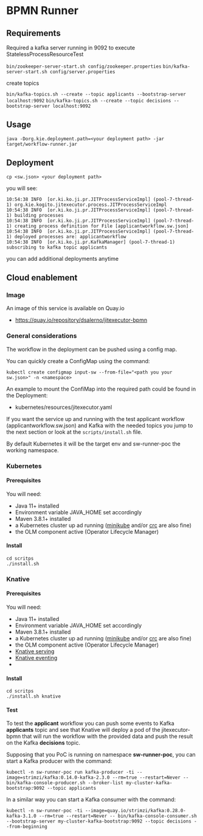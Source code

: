 # BPMN Runner

## Requirements

Required a kafka server running in 9092 to execute StatelessProcessResourceTest

```bin/zookeeper-server-start.sh config/zookeeper.properties```
```bin/kafka-server-start.sh config/server.properties```

create topics

```bin/kafka-topics.sh --create --topic applicants --bootstrap-server localhost:9092```
```bin/kafka-topics.sh --create --topic decisions --bootstrap-server localhost:9092```


## Usage

```java -Dorg.kie.deployment.path=<your deployment path> -jar target/workflow-runner.jar```

## Deployment

```cp <sw.json> <your deployment path>```

you will see:

```
10:54:38 INFO  [or.ki.ko.ji.pr.JITProcessServiceImpl] (pool-7-thread-1) org.kie.kogito.jitexecutor.process.JITProcessServiceImpl
10:54:38 INFO  [or.ki.ko.ji.pr.JITProcessServiceImpl] (pool-7-thread-1) building processes
10:54:38 INFO  [or.ki.ko.ji.pr.JITProcessServiceImpl] (pool-7-thread-1) creating process definition for File [applicantworkflow.sw.json]
10:54:38 INFO  [or.ki.ko.ji.pr.JITProcessServiceImpl] (pool-7-thread-1) deployed processes are: applicantworkflow
10:54:38 INFO  [or.ki.ko.ji.pr.KafkaManager] (pool-7-thread-1) subscribing to kafka topic applicants
```
you can add additional deployments anytime

## Cloud enablement
### Image
An image of this service is available on Quay.io
- https://quay.io/repository/dsalerno/jitexecutor-bpmn

### General considerations
The workflow in the deployment can be pushed using a config map. 

You can quickly create a ConfigMap using the command:

``` kubectl create configmap input-sw --from-file="<path you your sw.json>" -n <namespace> ```

An example to mount the ConfiMap into the required path could be found in the Deployment:
- kubernetes/resources/jitexecutor.yaml

If you want the service up and running with the test applicant workflow (applicantworkflow.sw.json) and Kafka with the needed topics you 
jump to the next section or look at the ```scripts/install.sh``` file. 

By default Kubernetes it will be the target env and sw-runner-poc the working namespace.

### Kubernetes
#### Prerequisites
You will need:
- Java 11+ installed
- Environment variable JAVA_HOME set accordingly
- Maven 3.8.1+ installed
- a Kubernetes cluster up ad running ([minikube](https://kubernetes.io/docs/tasks/tools/install-minikube/) and/or [crc](https://developers.redhat.com/products/codeready-containers/overview) are also fine)
- the OLM component active (Operator Lifecycle Manager)
#### Install
```
cd scritps
./install.sh
```
### Knative
#### Prerequisites
You will need:
- Java 11+ installed
- Environment variable JAVA_HOME set accordingly
- Maven 3.8.1+ installed
- a Kubernetes cluster up ad running ([minikube](https://kubernetes.io/docs/tasks/tools/install-minikube/) and/or [crc](https://developers.redhat.com/products/codeready-containers/overview) are also fine)
- the OLM component active (Operator Lifecycle Manager)
- [Knative serving](https://knative.dev/docs/install/)
- [Knative eventing]((https://knative.dev/docs/install/))
- 
#### Install
```
cd scritps
./install.sh knative
```

#### Test
To test the **applicant** workflow you can push some events to Kafka **applicants** topic and see that Knative will deploy 
a pod of the jitexecutor-bpmn that will run the workflow with the provided data and push the result on the Kafka 
**decisions** topic.

Supposing that you PoC is running on namespace **sw-runner-poc**, you can start a Kafka producer with the command:

```kubectl -n sw-runner-poc run kafka-producer -ti --image=strimzi/kafka:0.14.0-kafka-2.3.0 --rm=true --restart=Never -- bin/kafka-console-producer.sh --broker-list my-cluster-kafka-bootstrap:9092 --topic applicants ```

In a similar way you can start a Kafka consumer with the command:

```kubectl -n sw-runner-poc -ti --image=quay.io/strimzi/kafka:0.28.0-kafka-3.1.0 --rm=true --restart=Never -- bin/kafka-console-consumer.sh --bootstrap-server my-cluster-kafka-bootstrap:9092 --topic decisions --from-beginning```